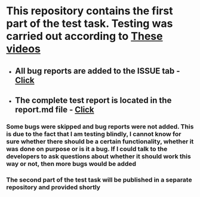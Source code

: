 # This repository contains the first part of the test task. Testing was carried out according to [These videos](https://drive.google.com/drive/folders/1FJHNHdDP3VgJJOE9SWdupOpDJtrROtVm)
* ## All bug reports are added to the ISSUE tab - [Click](https://github.com/k2wln/test-task-1/issues)
* ## The complete test report is located in the report.md file - [Click]()

### Some bugs were skipped and bug reports were not added. This is due to the fact that I am testing blindly, I cannot know for sure whether there should be a certain functionality, whether it was done on purpose or is it a bug. If I could talk to the developers to ask questions about whether it should work this way or not, then more bugs would be added

### **The second part of the test task will be published in a separate repository and provided shortly**